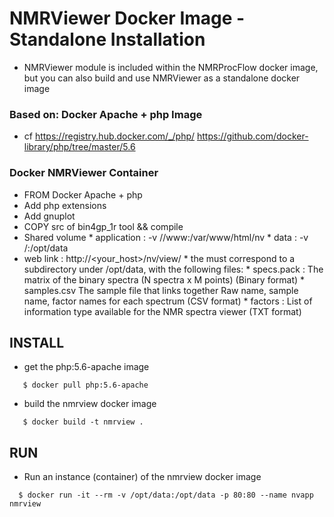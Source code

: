 # NMRViewer Docker Image - Standalone Installation 

   * NMRViewer module is included within the NMRProcFlow docker image, but you can also build and use NMRViewer as a standalone docker image

### Based on: Docker Apache + php Image
   * cf https://registry.hub.docker.com/_/php/
        https://github.com/docker-library/php/tree/master/5.6

### Docker NMRViewer Container

   * FROM Docker Apache + php
   * Add php extensions
   * Add gnuplot
   * COPY src of bin4gp_1r tool && compile
   * Shared volume
          * application  : -v /<mrviewer path>/www:/var/www/html/nv
          * data         : -v /<data root path>:/opt/data
   * web link : http://<your_host>/nv/view/<session identifier>
          * the <session identifier> must correspond to a subdirectory under /opt/data, with the following files:
               * specs.pack : The matrix of the binary spectra (N spectra x M points) (Binary format)
               * samples.csv The sample file that links together Raw name, sample name, factor names for each spectrum (CSV format)
               * factors : List of information type available for the NMR spectra viewer (TXT format)


##  INSTALL

* get the php:5.6-apache image

```
   $ docker pull php:5.6-apache
```

* build the nmrview docker image

```
   $ docker build -t nmrview .
```

##  RUN

* Run an instance (container) of the nmrview docker image

```
  $ docker run -it --rm -v /opt/data:/opt/data -p 80:80 --name nvapp nmrview
```


